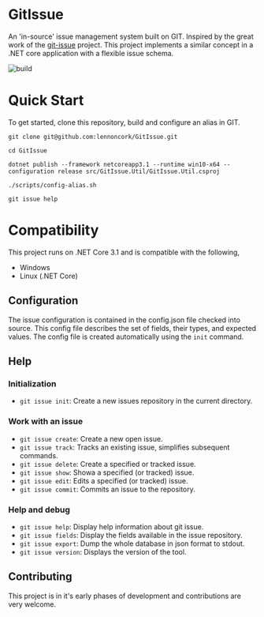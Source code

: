 # GitIssue

An 'in-source' issue management system built on GIT. Inspired by the great work of the [git-issue](https://github.com/dspinellis/git-issue) project. This project implements a similar concept in a .NET core application with a flexible issue schema.  

![build](https://github.com/lennoncork/GitIssue/workflows/build/badge.svg?branch=master)

# Quick Start
To get started, clone this repository, build and configure an alias in GIT. 
```
git clone git@github.com:lennoncork/GitIssue.git

cd GitIssue

dotnet publish --framework netcoreapp3.1 --runtime win10-x64 --configuration release src/GitIssue.Util/GitIssue.Util.csproj

./scripts/config-alias.sh

git issue help
```

# Compatibility
This project runs on .NET Core 3.1 and is compatible with the following,
* Windows 
* Linux (.NET Core)

## Configuration

The issue configuration is contained in the config.json file checked into source. This config file describes the set of fields, their types, and expected values. The config file is created automatically using the `init` command. 

## Help

### Initialization
* `git issue init`: Create a new issues repository in the current directory.

### Work with an issue
* `git issue create`: Create a new open issue.
* `git issue track`: Tracks an existing issue, simplifies subsequent commands.
* `git issue delete`: Create a specified or tracked issue.
* `git issue show`: Showa a specified (or tracked) issue.
* `git issue edit`: Edits a specified (or tracked) issue.
* `git issue commit`: Commits an issue to the repository.

### Help and debug
* `git issue help`: Display help information about git issue.
* `git issue fields`: Display the fields available in the issue repository.
* `git issue export`: Dump the whole database in json format to stdout.
* `git issue version`: Displays the version of the tool.

## Contributing
This project is in it's early phases of development and contributions are very welcome. 

